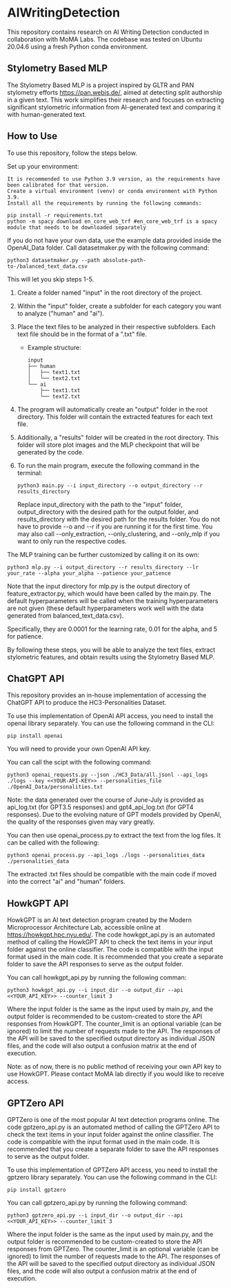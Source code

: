 # AIWritingDetection

This repository contains research on AI Writing Detection conducted in collaboration with MoMA Labs. The codebase was tested on Ubuntu 20.04.6 using a fresh Python conda environment.

## Stylometry Based MLP

The Stylometry Based MLP is a project inspired by GLTR and PAN stylometry efforts https://pan.webis.de/, aimed at detecting split authorship in a given text. This work simplifies their research and focuses on extracting significant stylometric information from AI-generated text and comparing it with human-generated text.
## How to Use

To use this repository, follow the steps below.

Set up your environment:

    It is recommended to use Python 3.9 version, as the requirements have been calibrated for that version.
    Create a virtual environment (venv) or conda environment with Python 3.9.
    Install all the requirements by running the following commands:

   ```
   pip install -r requirements.txt
   python -m spacy download en_core_web_trf #en_core_web_trf is a spacy module that needs to be downloaded separately
   ```

If you do not have your own data, use the example data provided inside the OpenAI_Data folder. Call datasetmaker.py with the following command:
   ```
   python3 datasetmaker.py --path absolute-path-to-/balanced_text_data.csv
   ```
This will let you skip steps 1-5.

1. Create a folder named "input" in the root directory of the project.
2. Within the "input" folder, create a subfolder for each category you want to analyze ("human" and "ai").
3. Place the text files to be analyzed in their respective subfolders. Each text file should be in the format of a ".txt" file.
   - Example structure:
   
     ```
     input
     ├── human
     │   ├── text1.txt
     │   └── text2.txt
     └── ai
         ├── text1.txt
         └── text2.txt
     ```
4. The program will automatically create an "output" folder in the root directory. This folder will contain the extracted features for each text file.
5. Additionally, a "results" folder will be created in the root directory. This folder will store plot images and the MLP checkpoint that will be generated by the code.
6. To run the main program, execute the following command in the terminal:

   ```
   python3 main.py --i input_directory --o output_directory --r results_directory
   ```

   Replace input_directory with the path to the "input" folder, output_directory with the desired path for the output folder, and results_directory with the desired path for the results folder.
   You do not have to provide --o and --r if you are running it for the first time.
   You may also call --only_extraction, --only_clustering, and --only_mlp if you want to only run the respective codes.

The MLP training can be further customized by calling it on its own:

   ```
   python3 mlp.py --i output_directory --r results_directory --lr your_rate --alpha your_alpha --patience your_patience
   ```

Note that the input directory for mlp.py is the output directory of feature_extractor.py, which would have been called by the main.py.
The default hyperparameters will be called when the training hyperparameters are not given (these default hyperparameters work well with the data generated from balanced_text_data.csv).

Specifically, they are 0.0001 for the learning rate, 0.01 for the alpha, and 5 for patience.

By following these steps, you will be able to analyze the text files, extract stylometric features, and obtain results using the Stylometry Based MLP.

## ChatGPT API

This repository provides an in-house implementation of accessing the ChatGPT API to produce the HC3-Personalities Dataset.

To use this implementation of OpenAI API access, you need to install the openai library separately. You can use the following command in the CLI:

   ```
   pip install openai
   ```

You will need to provide your own OpenAI API key.

You can call the scipt with the following command:

   ```
   python3 openai_requests.py --json ./HC3_Data/all.jsonl --api_logs ./logs --key <<YOUR-API-KEY>> --personalities_file ./OpenAI_Data/personalities.txt
   ```

Note: the data generated over the course of June-July is provided as api_log.txt (for GPT3.5 responses) and gpt4_api_log.txt (for GPT4 responses). Due to the evolving nature of GPT models provided by OpenAI, the quality of the responses given may vary greatly.

You can then use openai_process.py to extract the text from the log files. It can be called with the following:

   ```
   python3 openai_process.py --api_logs ./logs --personalities_data ./personalities_data
   ```

The extracted .txt files should be compatible with the main code if moved into the correct "ai" and "human" folders.

## HowkGPT API

HowkGPT is an AI text detection program created by the Modern Microprocessor Architecture Lab, accessible online at https://howkgpt.hpc.nyu.edu/. The code howkgpt_api.py is an automated method of calling the HowkGPT API to check the text items in your input folder against the online classifier. The code is compatible with the input format used in the main code. It is recommended that you create a separate folder to save the API responses to serve as the output folder.

You can call howkgpt_api.py by running the following comman:

   ```
   python3 howkgpt_api.py --i input_dir --o output_dir --api <<YOUR_API_KEY>> --counter_limit 3
   ```

Where the input folder is the same as the input used by main.py, and the output folder is recommended to be custom-created to store the API responses from HowkGPT. The counter_limit is an optional variable (can be ignored) to limit the number of requests made to the API. The responses of the API will be saved to the specified output directory as individual JSON files, and the code will also output a confusion matrix at the end of execution.

Note: as of now, there is no public method of receiving your own API key to use HowkGPT. Please contact MoMA lab directly if you would like to receive access.

## GPTZero API

GPTZero is one of the most popular AI text detection programs online. The code gptzero_api.py is an automated method of calling the GPTZero API to check the text items in your input folder against the online classifier. The code is compatible with the input format used in the main code. It is recommended that you create a separate folder to save the API responses to serve as the output folder.

To use this implementation of GPTZero API access, you need to install the gptzero library separately. You can use the following command in the CLI:

   ```
   pip install gptzero
   ```

You can call gptzero_api.py by running the following command:

   ```
   python3 gptzero_api.py --i input_dir --o output_dir --api <<YOUR_API_KEY>> --counter_limit 3
   ```

Where the input folder is the same as the input used by main.py, and the output folder is recommended to be custom-created to store the API responses from GPTZero. The counter_limit is an optional variable (can be ignored) to limit the number of requests made to the API. The responses of the API will be saved to the specified output directory as individual JSON files, and the code will also output a confusion matrix at the end of execution.
